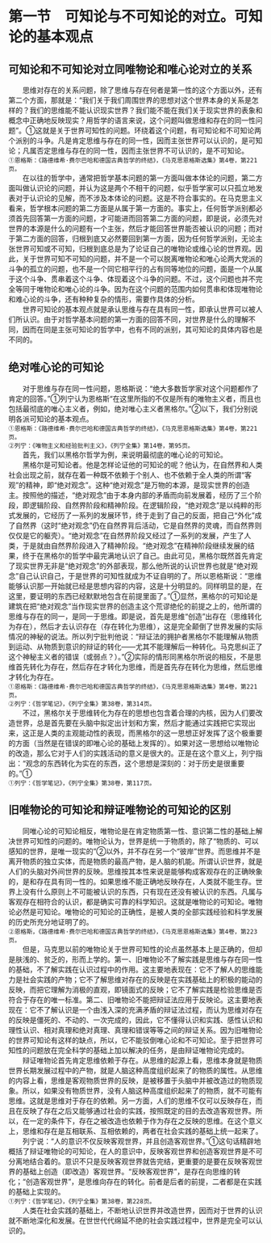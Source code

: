 # 第一节　可知论与不可知论的对立。可知论的基本观点

## 可知论和不可知论对立同唯物论和唯心论对立的关系

　　思维对存在的关系问题，除了思维与存在何者是第一性的这个方面以外，还有第二个方面，那就是：“我们关于我们周围世界的思想对这个世界本身的关系是怎样的？我们的思维能不能认识现实世界？我们能不能在我们关于现实世界的表象和概念中正确地反映现实？用哲学的语言来说，这个问题叫做思维和存在的同一性问题”。①这就是关于世界可知性的问题。环绕着这个问题，有可知论和不可知论两个派别的斗争。凡是肯定思维与存在的同一性，因而主张世界可以认识的，是可知论；凡属否定思维与存在的同一性，因而主张世界不可认识的，是不可知论。\
`①恩格斯：《路德维希·费尔巴哈和德国古典哲学的终结》，《马克思恩格斯选集》第4卷，第221页。`\
　　在以往的哲学中，通常把哲学基本问题的第一方面叫做本体论的问题，第二方面叫做认识论的问题，并认为这是两个不相干的问题，似乎哲学家可以只孤立地发表对于认识论的见解，而不涉及本体论的问题。这是不符合事实的。在马克思主义看来，哲学根本问题的第二方面是从属于第一方面的。事实上，任何哲学派别都必须首先回答第一方面的问题，才可能进而回答第二方面的问题，即是说，必须先对世界的本源是什么的问题有一个主张，然后才能回答世界能否被认识的问题；而对于第二方面的回答，归根到底又必然要回到第一方面，因为任何哲学派别，无论主张世界可知或不可知，归根到底总是为了论证自己的唯物论或维心论的世界观。因此，关于世界可知不可知的问题，并不是一个可以脱离唯物论和唯心论两大党派的斗争的孤立的问题，也不是一个同它相平行的占有同等地位的问题，面是一个从属于这个斗争、贯串着这个斗争、体现着这个斗争的问题。不过，这个问题也并不完全等同于唯物论和唯心论的斗争。因为在这个问题的范围内如何贯串和体现唯物论和难心论的斗争，还有种种复杂的情形，需要作具体的分析。\
　　世界可知论的基本观点就是承认思维与存在具有同一性，即承认世界可以被人们所认识。由于对哲学基本问题的第一方面的回答不同，对世界是什么的理解不同，因而在同是主张可知论的哲学中，也有不同的派别，其可知论的具体内容也是不同的。

## 绝对唯心论的可知论

　　对于思维与存在同一性问题，恩格斯说：“绝大多数哲学家对这个问题都作了肯定的回答。”①列宁认为恩格斯“在这里所指的不仅是所有的唯物主义者，而且也包括最彻底的唯心主义者，例如，绝对唯心主义者黑格尔。”②以下，我们分别说明各派可知论的基本观点。\
`①恩格斯：《路德维希·费尔巴哈和德国古典哲学的终结》，《马克思恩格斯选集》第4卷，第221页。`\
`②列宁：《唯物主义和经验批判主义》，《列宁全集》第14卷，第95页。`\
　　首先，我们以黑格尔哲学为例，来说明最彻底的唯心论的可知论。\
　　黑格尔是可知论者。他是怎样论证他的可知论的呢？他认为，在自然界和人类社会出现之前，就存在着一种既不依赖于个别人、也不依赖于全人类的所谓“客观”的精神，即“绝对观念”。这种“绝对观念”是万物的本源，是现实世界的创造主。按照他的描述，“绝对观念”由于本身内部的矛盾而向前发展着，经历了三个阶段，即逻辑阶段、自然界阶段和精神阶段。在逻辑阶段，“绝对观念”是以纯粹的形式发展的，它经历了一系列的发展环节，终于走到了自己的反面，把自己“外化”成了自然界（这时“绝对观念”仍在自然界背后活动，它是自然界的灵魂，而自然界则仅仅是它的躯壳）。“绝对观念”在自然界阶段又经过了一系列的发展，产生了人类，于是就由自然界阶段进入了精神阶段。“绝对观念”在精神阶段继续发展的结果，终于在黑格尔的哲学中最完满地认识了自己。由此可见，黑格尔既然首先肯定了现实世界无非是“绝对观念”的外部表现，那么他所说的认识世界也就是“绝对观念”自己认识自己，于是世界的可知性就成为不证自明的了。所以恩格斯说：“思维能够认识那一开始就已经是思想内容的内容，这是十分明显的。同样明显的是，在这里，要证明的东西已经默默地包含在前提里面了。”①显然，黑格尔的可知论是建筑在把“绝对观念”当作现实世界的创造主这个荒谬绝伦的前提之上的，他所谓的思维与存在的同一，是同一于思维。即是说，首先是思维“创造”出存在（思维转化为存在），然后才去认识存在（存在转化为思维），这是完全颠倒了世界发展的实际情况的神秘的说法。所以列宁批判他说：“辩证法的拥护者黑格尔不能理解从物质到运动、从物质到意识的辩证的转化——尤其不能理解后一种转化。马克思纠正了这个神秘主义者的错误（或弱点？）。”②实际的情形同黑格尔所说的相反，不是思维首先转化为存在，然后存在才转化为思维，而是首先存在转化为思维，然后思维才转化为存在。\
`①恩格斯：《路德维希·费尔巴哈和德国古典哲学的终结》，《马克思恩格斯选集》第4卷，第221页。`\
`②列宁：《哲学笔记》，《列宁全集》第38卷，第314页。`\
　　不过，黑格尔关于思维转化为存在的思想也包含着合理的内核，因为人们要改造世界，总是首先要在头脑中拟定出计划和方案，然后才能通过实践把它实现出来，这正是人类的主观能动性的表现，而黑格尔的这一思想正好发挥了这个极重要的方面（当然是在错误的即唯心论的基础上发挥的）。如果对这一思想给以唯物论的改造，那么它对于人们的实践活动的意义是很大的。正是在这个意义上，列宁指出：“观念的东西转化为实在的东西，这个思想是深刻的：对于历史是很重要的。”①\
`①列宁：《哲学笔记》，《列宁全集》第38卷，第117页。`

## 旧唯物论的可知论和辩证唯物论的可知论的区别

　　同唯心论的可知论相反，唯物论是在肯定物质第一性、意识第二性的基础上解决世界可知性的问题的。唯物论认为，世界是统一于物质的，除了“物质的、可以感知的世界，是唯一现实的”②以外，并不存在另一个“彼岸”世界。而思维并不是离开物质的独立实体，而是物质的最高产物，是人脑的机能。所谓认识世界，就是人们的头脑对外间世界的反映。思维按其本性来说是能够构成客观存在的正确映象的，是和存在具有同一性的。如果思维不能正确地反映存在，人类就不能生存。世界上没有什么原则上不可能被认识的东西，只有现在还没有被认识的东西。凡属与客观存在相符合的认识，都是确实可靠的科学知识。这就是唯物论的可知论。唯物论必然是可知论。唯物论的可知论的正确性，是被人类的全部实践经验和科学发展的历史所充分地证明了的。\
`②恩格斯，《路德维希·费尔巴哈和德国古典哲学的终结》，《马克思恩格斯选集》第4卷，第223页。`\
　　但是，马克思以前的唯物论关于世界可知性的论点虽然基本上是正确的，但却是肤浅的、贫乏的，形而上学的。第一、旧唯物论不了解实践是思维与存在同一性的基础，不了解实践在认识过程中的作用。这主要地表现在：它不了解人的思维能力是社会实践的产物；它不了解思维对存在的反映是在实践基础上的积极的能动的反映，而把它理解为消极的直观，即镜面式的反映；它不了解实践是检验思维是否符合于存在的唯一标准。第二、旧唯物论不能把辩证法应用于反映论。这主要地表现在：它不了解认识是一个由浅入深的充满矛盾的辩证法过程，而认为思维对存在的反映是僵死的、不动的、一次完成的，因此，它不懂得认识和实践、感性认识和理性认识、相对真理和绝对真理、真理和错误等等之间的辩证关系。因为旧唯物论的世界可知论有这样的缺点，所以，它不能驳倒唯心论和不可知论。至于把世界可知性的问题放在完全科学的基础上加以解决的任务，是由辩证唯物论完成的。\
　　辩证唯物论首先肯定思维依赖于存在。从思维的起源上看，思维本身就是物质世界长期发展过程中的产物，就是人脑这种高度组织起来了的物质的属性。从思维的内容上看，思维是客观物质世界的反映，是被移置于头脑中并被改造过的物质现象。所以，如果没有物质世界，没有人脑这种高度组织起来了的物质，就不可能有思维。这就是思维对于存在的依赖。另一方面，人们的思维不仅可以反映存在，而且在反映了存在之后又能够通过社会的实践，按照既定的目的去改造客观世界。所以，在一定的条件下，存在之被改造也依赖于作为存在之反映的思维。在这个意义上，思维和存在是互相联系、互相依赖的，两者在社会实践的基础上统一起来了。\
　　列宁说：“人的意识不仅反映客观世界，并且创造客观世界。”①这句话精辟地概括了辩证唯物论的可知论，在人的意识中，反映客观世界和创造客观世界是不可分离地结合着的。意识不只是反映客观世界就告完结，更重要的是要在反映客观世界的基础上创造（即改造）客观世界。“反映客观世界”，是存在向思维的转化；“创造客观世界”，是思维向存在的转化。前者是后者的前提，二者都是在实践的基础上实现的。\
`①列宁：《哲学笔记》，《列宁全集》第38卷，第228页。`\
　　人类在社会实践的基础上，不断地认识世界并改造世界，因而对于世界的认识就不断地深化和发展。在世世代代绵延不绝的社会实践过程中，世界是完全可以认识的。
